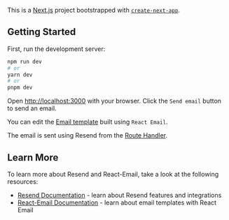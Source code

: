 This is a [Next.js](https://nextjs.org/) project bootstrapped with [`create-next-app`](https://github.com/vercel/next.js/tree/canary/packages/create-next-app).

## Getting Started

First, run the development server:

```bash
npm run dev
# or
yarn dev
# or
pnpm dev
```

Open [http://localhost:3000](http://localhost:3000) with your browser.
Click the `Send email` button to send an email.

You can edit the [Email template](/app-router/src/emails/template.tsx) built using `React Email`.

The email is sent using Resend from the [Route Handler](/app-router/src/app/api/route.ts).

## Learn More

To learn more about Resend and React-Email, take a look at the following resources:

- [Resend Documentation](https://resend.com/docs/introduction) - learn about Resend features and integrations
- [React-Email Documentation](https://react.email/docs/introduction) - learn about email templates with React Email
